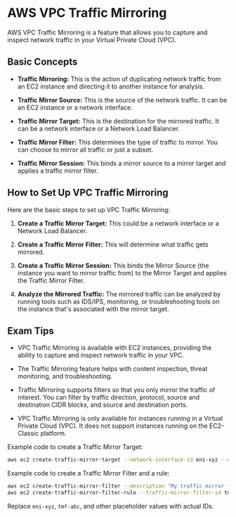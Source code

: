 # AWS VPC Traffic Mirroring

AWS VPC Traffic Mirroring is a feature that allows you to capture and inspect network traffic in your Virtual Private Cloud (VPC). 

## Basic Concepts

- **Traffic Mirroring:** This is the action of duplicating network traffic from an EC2 instance and directing it to another instance for analysis.

- **Traffic Mirror Source:** This is the source of the network traffic. It can be an EC2 instance or a network interface.

- **Traffic Mirror Target:** This is the destination for the mirrored traffic. It can be a network interface or a Network Load Balancer.

- **Traffic Mirror Filter:** This determines the type of traffic to mirror. You can choose to mirror all traffic or just a subset.

- **Traffic Mirror Session:** This binds a mirror source to a mirror target and applies a traffic mirror filter.

## How to Set Up VPC Traffic Mirroring

Here are the basic steps to set up VPC Traffic Mirroring:

1. **Create a Traffic Mirror Target:** This could be a network interface or a Network Load Balancer.

2. **Create a Traffic Mirror Filter:** This will determine what traffic gets mirrored.

3. **Create a Traffic Mirror Session:** This binds the Mirror Source (the instance you want to mirror traffic from) to the Mirror Target and applies the Traffic Mirror Filter.

4. **Analyze the Mirrored Traffic:** The mirrored traffic can be analyzed by running tools such as IDS/IPS, monitoring, or troubleshooting tools on the instance that's associated with the mirror target.

## Exam Tips

- VPC Traffic Mirroring is available with EC2 instances, providing the ability to capture and inspect network traffic in your VPC.

- The Traffic Mirroring feature helps with content inspection, threat monitoring, and troubleshooting.

- Traffic Mirroring supports filters so that you only mirror the traffic of interest. You can filter by traffic direction, protocol, source and destination CIDR blocks, and source and destination ports.

- VPC Traffic Mirroring is only available for instances running in a Virtual Private Cloud (VPC). It does not support instances running on the EC2-Classic platform.

Example code to create a Traffic Mirror Target:

```bash
aws ec2 create-traffic-mirror-target --network-interface-id eni-xyz --description "Traffic mirror target for instance XYZ"
```

Example code to create a Traffic Mirror Filter and a rule:

```bash
aws ec2 create-traffic-mirror-filter --description "My traffic mirror filter"
aws ec2 create-traffic-mirror-filter-rule --traffic-mirror-filter-id tmf-abc --traffic-direction ingress --rule-action accept --protocol 6 --source-cidr-block 0.0.0.0/0 --destination-cidr-block 0.0.0.0/0 --rule-number 1 --description "Ingress filter rule"
```

Replace `eni-xyz`, `tmf-abc`, and other placeholder values with actual IDs.